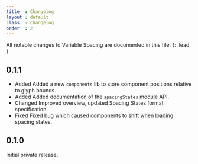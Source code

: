 ```yaml
---
title  : Changelog
layout : default
class  : changelog
order  : 2
---
```


All notable changes to Variable Spacing are documented in this file.
{: .lead }

<!--

The format is based on [Keep a Changelog](https://keepachangelog.com/en/1.0.0/).
VarTools adheres to [Semantic Versioning](https://semver.org/spec/v2.0.0.html).

semantic versioning: MAJOR.MINOR.PATCH
see http://keepachangelog.com/

| MAJOR | incompatible API changes                           |
| MINOR | new functionality in a backwards compatible manner |
| PATCH | backwards compatible bug fixes                     |

additional labels for pre-release and build 
as extensions to the MAJOR.MINOR.PATCH format

types of changes:

- `Added` for new features.
- `Changed` for changes in existing functionality.
- `Deprecated` for soon-to-be removed features.
- `Removed` for now removed features.
- `Fixed` for any bug fixes.
- `Security` in case of vulnerabilities.

-->

0.1.1
-----

- <span class='badge'>Added</span> Added a new `components` lib to store component positions relative to glyph bounds.
- <span class='badge'>Added</span> Added documentation of the `spacingStates` module API.
- <span class='badge'>Changed</span> Improved overview, updated Spacing States format specification.
- <span class='badge'>Fixed</span> Fixed bug which caused components to shift when loading spacing states.

0.1.0
-----

Initial private release.
